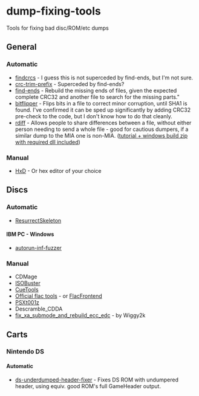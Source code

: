 # dump-fixing-tools
Tools for fixing bad disc/ROM/etc dumps

## General
### Automatic
 - [findcrcs](https://github.com/claunia/findcrcs)	 - I guess this is not superceded by find-ends, but I'm not sure.		
 - [crc-trim-prefix](https://github.com/hcs64/crc-trim-prefix/) -	Superceded by find-ends?
 - [find-ends](https://github.com/hcs64/find-ends)	- Rebuild the missing ends of files, given the expected complete CRC32 and another file to search for the missing parts."	
 - [bitflipper](https://github.com/conorpp/bitflipper) -	Flips bits in a file to correct minor corruption, until SHA1 is found. I've confirmed it can be sped up significantly by adding CRC32 pre-check to the code, but I don't know how to do that cleanly.		
 - [rdiff](https://github.com/librsync) - 	Allows people to share differences between a file, without either person needing to send a whole file - good for cautious dumpers, if a similar dump to the MIA one is non-MIA.	([tutorial + windows build zip with required dll included](https://gist.github.com/mariomadproductions/a1c4335f5a770f38a924c657e5929797))
			
### Manual
 - [HxD](https://mh-nexus.de/en/hxd/) - Or hex editor of your choice	
			
## Discs
### Automatic
 - [ResurrectSkeleton](https://github.com/Deterous/ResurrectSkeleton)

#### IBM PC - Windows
 - [autorun-inf-fuzzer](https://github.com/DopefishJustin/)	

### Manual
 - CDMage			
 - [ISOBuster](https://www.isobuster.com/)			
 - [CueTools](http://cue.tools/wiki/Main_Page)			
 - [Official flac tools](https://xiph.org/flac/documentation_tools.html) - or [FlacFrontend](https://flacfrontend.sourceforge.net/)
 - [PSXt001z](https://github.com/Dremora/psxt001z)
 - Descramble_CDDA
 - [fix_xa_submode_and_rebuild_ecc_edc](https://discord.com/channels/631875781563252784/1067102085960704020/1428468415844057088) - by Wiggy2k		
			
## Carts
### Nintendo DS
#### Automatic
 - [ds-underdumped-header-fixer](https://github.com/mariomadproductions/ds-underdumped-header-fixer) - Fixes DS ROM with undumpered header, using equiv. good ROM's full GameHeader output.	
			
